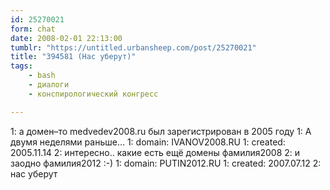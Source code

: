 ```yaml
---
id: 25270021
form: chat
date: 2008-02-01 22:13:00
tumblr: "https://untitled.urbansheep.com/post/25270021"
title: "394581 (Нас уберут)"
tags:
    - bash
    - диалоги
    - конспирологический конгресс

---
```


1: а домен–то medvedev2008.ru был зарегистрирован в 2005 году
1: А двумя неделями раньше…
1: domain: IVANOV2008.RU
1: created: 2005.11.14
2: интересно.. какие есть ещё домены фамилия2008
2: и заодно фамилия2012 :-)
1: domain: PUTIN2012.RU
1: created: 2007.07.12
2: нас уберут

